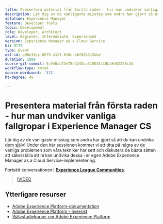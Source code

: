 ```yaml
---
title: Presentera material från första raden - hur man undviker vanliga fallgropar i Experience Manager CS
description: Lär dig av de vanligaste misstag som andra har gjort så att du kan undvika dem själv! Under den här sessionen kommer vi att titta på några av de vanliga problemen som våra tekniker har sett och diskutera de bästa sätten att säkerställa att ni kan undvika dessa i er egen Adobe Experience Manager as a Cloud Service-implementering.
solution: Experience Manager
feature: Developer Tools
topic: Development
role: Developer, Architect
level: Beginner, Intermediate, Experienced
version: Experience Manager as a Cloud Service
kt: 9179
type: Event
exl-id: a96e31ec-8079-412f-818c-ebf82b512bbd
duration: 1889
source-git-commit: 5c946ab73e78d4243ca310032a10bb8e82228c3d
workflow-type: tm+mt
source-wordcount: '171'
ht-degree: 4%

---
```


# Presentera material från första raden - hur man undviker vanliga fallgropar i Experience Manager CS

Lär dig av de vanligaste misstag som andra har gjort så att du kan undvika dem själv! Under den här sessionen kommer vi att titta på några av de vanliga problemen som våra tekniker har sett och diskutera de bästa sätten att säkerställa att ni kan undvika dessa i er egen Adobe Experience Manager as a Cloud Service-implementering.

Fortsätt konversationen i **[Experience League Communities](https://adobe.ly/3kLQK3j)**.

>[!VIDEO](https://video.tv.adobe.com/v/337852/?quality=12&learn=on&hidetitle=true)

## Ytterligare resurser

- [Adobe Experience Platform-dokumentation](https://experienceleague.adobe.com/docs/experience-platform.html?lang=sv-SE)
- [Adobe Experience Platform - översikt](https://experienceleague.adobe.com/docs/experience-platform/landing/home.html?lang=sv-SE)
- [Självstudiekurser om Adobe Experience Platform](https://experienceleague.adobe.com/docs/platform-learn/tutorials/overview.html?lang=sv)
